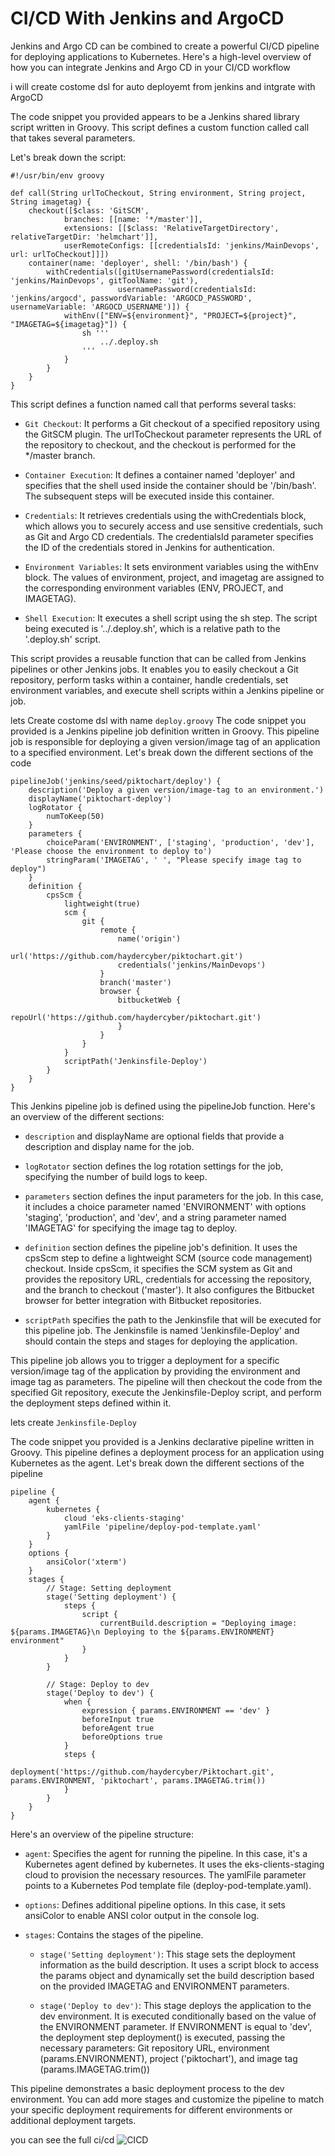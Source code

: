 # CI/CD With Jenkins and ArgoCD 
Jenkins and Argo CD can be combined to create a powerful CI/CD pipeline for deploying applications to Kubernetes. Here's a high-level overview of how you can integrate Jenkins and Argo CD in your CI/CD workflow

i will create costome dsl for auto deployemt from jenkins and intgrate with ArgoCD

The code snippet you provided appears to be a Jenkins shared library script written in Groovy. This script defines a custom function called call that takes several parameters.

Let's break down the script:
```
#!/usr/bin/env groovy

def call(String urlToCheckout, String environment, String project, String imagetag) {
    checkout([$class: 'GitSCM',
            branches: [[name: '*/master']],
            extensions: [[$class: 'RelativeTargetDirectory', relativeTargetDir: 'helmchart']],
            userRemoteConfigs: [[credentialsId: 'jenkins/MainDevops', url: urlToCheckout]]])
    container(name: 'deployer', shell: '/bin/bash') {
        withCredentials([gitUsernamePassword(credentialsId: 'jenkins/MainDevops', gitToolName: 'git'),
                        usernamePassword(credentialsId: 'jenkins/argocd', passwordVariable: 'ARGOCD_PASSWORD', usernameVariable: 'ARGOCD_USERNAME')]) {
            withEnv(["ENV=${environment}", "PROJECT=${project}", "IMAGETAG=${imagetag}"]) {
                sh '''
                    ../.deploy.sh
                '''
            }
        }
    }
}
```
This script defines a function named call that performs several tasks:

* `Git Checkout`: It performs a Git checkout of a specified repository using the GitSCM plugin. The urlToCheckout parameter represents the URL of the repository to checkout, and the checkout is performed for the */master branch.

* `Container Execution`: It defines a container named 'deployer' and specifies that the shell used inside the container should be '/bin/bash'. The subsequent steps will be executed inside this container.

* `Credentials`: It retrieves credentials using the withCredentials block, which allows you to securely access and use sensitive credentials, such as Git and Argo CD credentials. The credentialsId parameter specifies the ID of the credentials stored in Jenkins for authentication.

* `Environment Variables`: It sets environment variables using the withEnv block. The values of environment, project, and imagetag are assigned to the corresponding environment variables (ENV, PROJECT, and IMAGETAG).

* `Shell Execution`: It executes a shell script using the sh step. The script being executed is '../.deploy.sh', which is a relative path to the '.deploy.sh' script.

This script provides a reusable function that can be called from Jenkins pipelines or other Jenkins jobs. It enables you to easily checkout a Git repository, perform tasks within a container, handle credentials, set environment variables, and execute shell scripts within a Jenkins pipeline or job.


lets Create costome dsl with name  `deploy.groovy`
The code snippet you provided is a Jenkins pipeline job definition written in Groovy. This pipeline job is responsible for deploying a given version/image tag of an application to a specified environment. Let's break down the different sections of the code
```
pipelineJob('jenkins/seed/piktochart/deploy') {
    description('Deploy a given version/image-tag to an environment.')
    displayName('piktochart-deploy')
    logRotator {
        numToKeep(50)
    }
    parameters {
        choiceParam('ENVIRONMENT', ['staging', 'production', 'dev'], 'Please choose the environment to deploy to')
        stringParam('IMAGETAG', ' ', "Please specify image tag to deploy")
    }
    definition {
        cpsScm {
            lightweight(true)
            scm {
                git {
                    remote {
                        name('origin')
                        url('https://github.com/haydercyber/piktochart.git')
                        credentials('jenkins/MainDevops')
                    }
                    branch('master')
                    browser {
                        bitbucketWeb {
                            repoUrl('https://github.com/haydercyber/piktochart.git')
                        }
                    }
                }
            }
            scriptPath('Jenkinsfile-Deploy')
        }
    }
}
```
This Jenkins pipeline job is defined using the pipelineJob function. Here's an overview of the different sections:

* `description` and displayName are optional fields that provide a description and display name for the job.
* `logRotator` section defines the log rotation settings for the job, specifying the number of build logs to keep.

* `parameters` section defines the input parameters for the job. In this case, it includes a choice parameter named 'ENVIRONMENT' with options 'staging', 'production', and 'dev', and a string parameter named 'IMAGETAG' for specifying the image tag to deploy.

* `definition` section defines the pipeline job's definition. It uses the cpsScm step to define a lightweight SCM (source code management) checkout. Inside cpsScm, it specifies the SCM system as Git and provides the repository URL, credentials for accessing the repository, and the branch to checkout ('master'). It also configures the Bitbucket browser for better integration with Bitbucket repositories.

* `scriptPath` specifies the path to the Jenkinsfile that will be executed for this pipeline job. The Jenkinsfile is named 'Jenkinsfile-Deploy' and should contain the steps and stages for deploying the application.

This pipeline job allows you to trigger a deployment for a specific version/image tag of the application by providing the environment and image tag as parameters. The pipeline will then checkout the code from the specified Git repository, execute the Jenkinsfile-Deploy script, and perform the deployment steps defined within it.

lets create `Jenkinsfile-Deploy`

The code snippet you provided is a Jenkins declarative pipeline written in Groovy. This pipeline defines a deployment process for an application using Kubernetes as the agent. Let's break down the different sections of the pipeline

```
pipeline {
    agent {
        kubernetes {
            cloud 'eks-clients-staging'
            yamlFile 'pipeline/deploy-pod-template.yaml'
        }
    }
    options {
        ansiColor('xterm')
    }
    stages {
        // Stage: Setting deployment
        stage('Setting deployment') {
            steps {
                script {
                    currentBuild.description = "Deploying image: ${params.IMAGETAG}\n Deploying to the ${params.ENVIRONMENT} environment"
                }
            }
        }
        
        // Stage: Deploy to dev
        stage('Deploy to dev') {
            when {
                expression { params.ENVIRONMENT == 'dev' }
                beforeInput true
                beforeAgent true
                beforeOptions true
            }
            steps {
                deployment('https://github.com/haydercyber/Piktochart.git', params.ENVIRONMENT, 'piktochart', params.IMAGETAG.trim())
            }
        }
    }
}

```
Here's an overview of the pipeline structure:

* `agent`: Specifies the agent for running the pipeline. In this case, it's a Kubernetes agent defined by kubernetes. It uses the eks-clients-staging cloud to provision the necessary resources. The yamlFile parameter points to a Kubernetes Pod template file (deploy-pod-template.yaml).

* `options`: Defines additional pipeline options. In this case, it sets ansiColor to enable ANSI color output in the console log.

* `stages`: Contains the stages of the pipeline.
    * `stage('Setting deployment')`: This stage sets the deployment information as the build description. It uses a script block to access the params object and dynamically set the build description based on the provided IMAGETAG and ENVIRONMENT parameters.

    * `stage('Deploy to dev')`: This stage deploys the application to the dev environment. It is executed conditionally based on the value of the ENVIRONMENT parameter. If ENVIRONMENT is equal to 'dev', the deployment step deployment() is executed, passing the necessary parameters: Git repository URL, environment (params.ENVIRONMENT), project ('piktochart'), and image tag (params.IMAGETAG.trim())

This pipeline demonstrates a basic deployment process to the dev environment. You can add more stages and customize the pipeline to match your specific deployment requirements for different environments or additional deployment targets.

you can see the full ci/cd 
![CICD](https://i.imgur.com/hM6DSGx.gif)